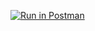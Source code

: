 

[![Run in Postman](https://run.pstmn.io/button.svg)](https://app.getpostman.com/run-collection/3701afbe3191ae18ab24)
